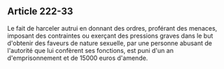 Article 222-33
----
Le fait de harceler autrui en donnant des ordres, proférant des menaces,
imposant des contraintes ou exerçant des pressions graves dans le but d'obtenir
des faveurs de nature sexuelle, par une personne abusant de l'autorité que lui
confèrent ses fonctions, est puni d'un an d'emprisonnement et de 15000 euros
d'amende.
